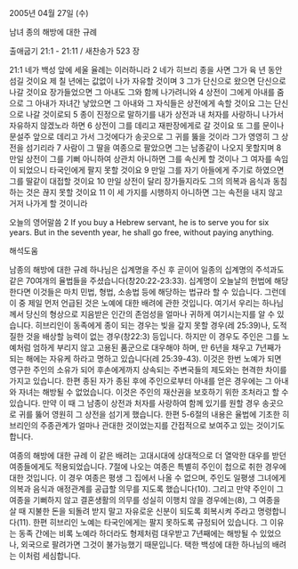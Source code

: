2005년 04월 27일 (수)

남녀 종의 해방에 대한 규례



출애굽기 21:1 - 21:11 / 새찬송가 523 장


21:1 네가 백성 앞에 세울 율례는 이러하니라 2 네가 히브리 종을 사면 그가 육 년 동안 섬길 것이요 제 칠 년에는 값없이 나가 자유할 것이며 3 그가 단신으로 왔으면 단신으로 나갈 것이요 장가들었으면 그 아내도 그와 함께 나가려니와 4 상전이 그에게 아내를 줌으로 그 아내가 자녀간 낳았으면 그 아내와 그 자식들은 상전에게 속할 것이요 그는 단신으로 나갈 것이로되 5 종이 진정으로 말하기를 내가 상전과 내 처자를 사랑하니 나가서 자유하지 않겠노라 하면 6 상전이 그를 데리고 재판장에게로 갈 것이요 또 그를 문이나 문설주 앞으로 데리고 가서 그것에다가 송곳으로 그 귀를 뚫을 것이라 그가 영영히 그 상전을 섬기리라 7 사람이 그 딸을 여종으로 팔았으면 그는 남종같이 나오지 못할지며 8 만일 상전이 그를 기뻐 아니하여 상관치 아니하면 그를 속신케 할 것이나 그 여자를 속임이 되었으니 타국인에게 팔지 못할 것이요 9 만일 그를 자기 아들에게 주기로 하였으면 그를 딸같이 대접할 것이요 10 만일 상전이 달리 장가들지라도 그의 의복과 음식과 동침하는 것은 끊지 못할 것이요 11 이 세 가지를 시행하지 아니하면 그는 속전을 내지 않고 거저 나가게 할 것이니라 

오늘의 영어말씀 
2 If you buy a Hebrew servant, he is to serve you for six years. But in the seventh year, he shall go free, without paying anything.

해석도움





남종의 해방에 대한 규례 
하나님은 십계명을 주신 후 곧이어 일종의 십계명의 주석과도 같은 70여개의 율법들을 주셨습니다(창20:22-23:33). 십계명이 오늘날의 헌법에 해당한다면 이것들은 마치 민법, 형법, 소송법 등에 해당하는 법규라 할 수 있습니다. 그런데 이 중 제일 먼저 언급된 것은 노예에 대한 배려에 관한 것입니다. 여기서 우리는 하나님께서 당신의 형상으로 지음받은 인간의 존엄성을 얼마나 귀하게 여기시는지를 알 수 있습니다. 히브리인이 동족에게 종이 되는 경우는 빚을 갚지 못할 경우(레 25:39)나, 도적질한 것을 배상할 능력이 없는 경우(창22:3) 등입니다. 하지만 이 경우도 주인은 그를 노예처럼 엄하게 부리지 않고 고용된 품군으로 대우해야 하며, 만 6년을 채우고 7년째가 되는 해에는 자유케 하라고 명하고 있습니다(레 25:39-43). 이것은 한번 노예가 되면 영구한 주인의 소유가 되어 후손에게까지 상속되는 주변국들의 제도와는 현격한 차이를 가지고 있습니다. 한편 종된 자가 종된 후에 주인으로부터 아내를 얻은 경우에는 그 아내와 자녀는 해방될 수 없었습니다. 이것은 주인의 재산권을 보호하기 위한 조처라고 할 수 있습니다. 만약 이 때 그 남종이 상전과 처자를 사랑하여 함께 있기를 원할 경우 송곳으로 귀를 뚫어 영원히 그 상전을 섬기게 했습니다. 한편 5-6절의 내용은 율법에 기초한 히브리인의 주종관계가 얼마나 관대한 것이었는지를 간접적으로 보여주고 있는 것이기도 합니다. 

여종의 해방에 대한 규례 
이 같은 배려는 고대시대에 상대적으로 더 열악한 대우를 받던 여종들에게도 적용되었습니다. 7절에 나오는 여종은 특별히 주인이 첩으로 취한 경우에 대한 것입니다. 이 경우 여종은 평생 그 집에서 나올 수 없으며, 주인도 일평생 그녀에게 의복과 음식과 애정관계를 공급할 의무를 지도록 했습니다(10). 그리고 만약 주인이 그 여종을 기뻐하지 않고 결혼생활의 의무를 성실히 이행치 않을 경우에는(8), 그 여종을 살 때 지불한 돈을 되돌려 받지 말고 자유로운 신분이 되도록 회복시켜 주라고 명령합니다(11). 한편 히브리인 노예는 타국인에게는 팔지 못하도록 규정되어 있습니다. 그 이유는 동족 간에는 비록 노예라 하더라도 형제처럼 대우받고 7년째에는 해방될 수 있었으나, 외국으로 팔려가면 그것이 불가능했기 때문입니다. 택한 백성에 대한 하나님의 배려는 이처럼 세심합니다.